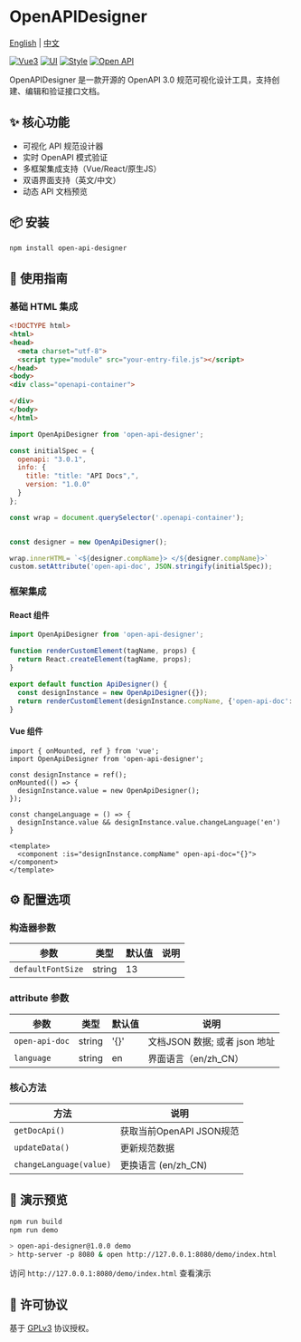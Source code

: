 # OpenAPIDesigner

[English](README.md) | [中文](README_zh.md)

[![Vue3](https://img.shields.io/badge/Vue-3.5.13-red)](https://cn.vuejs.org/guide/introduction)
[![UI](https://img.shields.io/badge/Ant%20Design-3.2.20-brightgreen)](https://2x.antdv.com/components/overview)
[![Style](https://img.shields.io/badge/Tailwind%20CSS-3.4.17-green)](https://tailwindcss.com/docs)
[![Open API](https://img.shields.io/badge/Open%20API-3.0.1-blue)](https://swagger.io/specification/)

OpenAPIDesigner 是一款开源的 OpenAPI 3.0 规范可视化设计工具，支持创建、编辑和验证接口文档。

## ✨ 核心功能

- 可视化 API 规范设计器
- 实时 OpenAPI 模式验证
- 多框架集成支持（Vue/React/原生JS）
- 双语界面支持（英文/中文）
- 动态 API 文档预览

## 📦 安装

```bash
npm install open-api-designer
```

## 🚀 使用指南

### 基础 HTML 集成

```html
<!DOCTYPE html>
<html>
<head>
  <meta charset="utf-8">
  <script type="module" src="your-entry-file.js"></script>
</head>
<body>
<div class="openapi-container">

</div>
</body>
</html>
```

```javascript
import OpenApiDesigner from 'open-api-designer';

const initialSpec = {
  openapi: "3.0.1",
  info: {
    title: "title: "API Docs",",
    version: "1.0.0"
  }
};

const wrap = document.querySelector('.openapi-container');


const designer = new OpenApiDesigner();

wrap.innerHTML= `<${designer.compName}> </${designer.compName}>`
custom.setAttribute('open-api-doc', JSON.stringify(initialSpec));
```

### 框架集成

#### React 组件

```jsx
import OpenApiDesigner from 'open-api-designer';

function renderCustomElement(tagName, props) {
  return React.createElement(tagName, props);
}

export default function ApiDesigner() {
  const designInstance = new OpenApiDesigner({});
  return renderCustomElement(designInstance.compName, {'open-api-doc': 'https://generator3.swagger.io/openapi.json'})
}
```

#### Vue 组件

```vue
import { onMounted, ref } from 'vue';
import OpenApiDesigner from 'open-api-designer';

const designInstance = ref();
onMounted(() => {
  designInstance.value = new OpenApiDesigner();
});

const changeLanguage = () => {
  designInstance.value && designInstance.value.changeLanguage('en')
}

<template>
  <component :is="designInstance.compName" open-api-doc="{}"></component>
</template>

```

## ⚙️ 配置选项

### 构造器参数

| 参数              | 类型       | 默认值   | 说明                          |
|-------------------|------------|----------|-------------------------------|
| `defaultFontSize`| string  | 13       |         |

### attribute 参数

| 参数              | 类型       | 默认值   | 说明                          |
|-------------------|------------|----------|-------------------------------|
| `open-api-doc`    | string     | '{}'     | 文档JSON 数据; 或者 json 地址    |
| `language`        | string     | en       | 界面语言（en/zh_CN）             |


### 核心方法

| 方法                     | 说明                               |
|-------------------------|-----------------------------------|
| `getDocApi()`           | 获取当前OpenAPI JSON规范           |
| `updateData()`          | 更新规范数据                       |
| `changeLanguage(value)` | 更换语言 (en/zh_CN)                 |

## 🧪 演示预览

```bash
npm run build
npm run demo 

> open-api-designer@1.0.0 demo
> http-server -p 8080 & open http://127.0.0.1:8080/demo/index.html
```
访问 `http://127.0.0.1:8080/demo/index.html` 查看演示

## 📜 许可协议

基于 [GPLv3](https://www.gnu.org/licenses/gpl-3.0.html) 协议授权。
